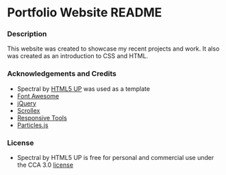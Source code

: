 # Portfolio Website README

### Description

This website was created to showcase my recent projects and work. It also was created as an introduction to CSS and HTML. 

### Acknowledgements and Credits

 - Spectral by [HTML5 UP](https://html5up.net/spectral) was used as a template
 - [Font Awesome](https://fontawesome.com/) 
 - [jQuery](https://jquery.com/) 
 - [Scrollex](https://github.com/ajlkn/jquery.scrollex)
 - [Responsive Tools](https://github.com/ajlkn/responsive-tools)
 - [Particles.js](https://vincentgarreau.com/particles.js/)

### License

 - Spectral by HTML5 UP is free for personal and commercial use under the CCA 3.0 [license](https://html5up.net/license)
